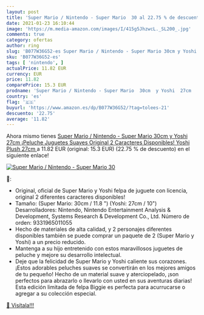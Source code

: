 ```yaml
---
layout: post
title: 'Super Mario / Nintendo - Super Mario  30 al 22.75 % de descuento'
date: 2021-01-23 16:10:44
image: 'https://m.media-amazon.com/images/I/415g5JhzwcL._SL200_.jpg'
comments: true
category: ofertas
author: ring
slug: 'B077W36G52-es Super Mario / Nintendo - Super Mario 30cm y Yoshi 27cm...'
sku: 'B077W36G52-es'
tags: [ 'nintendo', ]
actualPrice: 11.82 EUR
currency: EUR
price: 11.82
comparePrice: 15.3 EUR
prodname: 'Super Mario / Nintendo - Super Mario  30cm  y Yoshi  27cm  ¡Peluche  Juguetes Suaves  Original  2 Caracteres Disponibles!  Yoshi Plush 27cm '
country: 'es'
flag: '🇪🇸'
buyurl: 'https://www.amazon.es/dp/B077W36G52/?tag=tolees-21'
descuento: '22.75'
average: '11.82'
---
```


Ahora mismo tienes [Super Mario / Nintendo - Super Mario  30cm  y Yoshi  27cm  ¡Peluche  Juguetes Suaves  Original  2 Caracteres Disponibles!  Yoshi Plush 27cm ](https://www.amazon.es/dp/B077W36G52/?tag=tolees-21) a 11.82 EUR (original: 15.3 EUR) (22.75 %  de descuento) en el siguiente enlace!

[![Super Mario / Nintendo - Super Mario  30](https://m.media-amazon.com/images/I/415g5JhzwcL._SL200_.jpg)](https://www.amazon.es/dp/B077W36G52/?tag=tolees-21)

🔎:

- Original, oficial de Super Mario y Yoshi felpa de juguete con licencia, original 2 diferentes caracteres disponibles!
- Tamaño: (Super Mario: 30cm / 11.8 ") (Yoshi: 27cm / 10") Desarrolladores: Nintendo, Nintendo Entertainment Analysis & Development, Systems Research & Development Co., Ltd. Número de orden: 9331965011055
- Hecho de materiales de alta calidad, y 2 personajes diferentes disponibles también se puede comprar un paquete de 2 (Super Mario y Yoshi) a un precio reducido.
- Mantenga a su hijo entretenido con estos maravillosos juguetes de peluche y mejore su desarrollo intelectual.
- Deje que la felicidad de Super Mario y Yoshi caliente sus corazones. ¡Estos adorables peluches suaves se convertirán en los mejores amigos de tu pequeño! Hecho de un material suave y aterciopelado, ¡son perfectos para abrazarlo o llevarlo con usted en sus aventuras diarias! Esta edición limitada de felpa Biggie es perfecta para acurrucarse o agregar a su colección especial.

[🛒 Visítala!!!](https://www.amazon.es/dp/B077W36G52/?tag=tolees-21)
